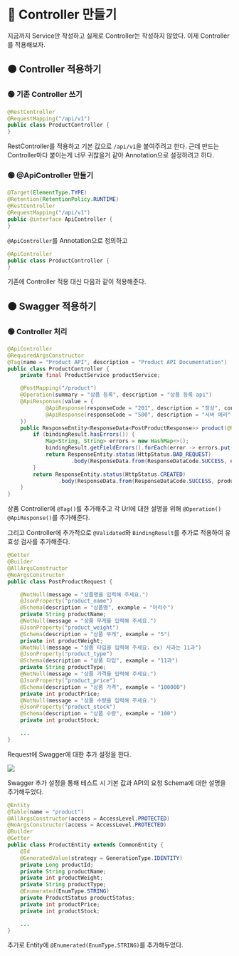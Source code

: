 # 🔴 Controller 만들기

지금까지 Service만 작성하고 실제로 Controller는 작성하지 않았다. 이제 Controller를 적용해보자.

## 🟠 Controller 적용하기

### 🟢 기존 Controller 쓰기

```java
@RestController
@RequestMapping("/api/v1")
public class ProductController {
}
```

RestController를 적용하고 기본 값으로 `/api/v1`을 붙여주려고 한다. 근데 만드는 Controller마다 붙이는게 너무 귀찮을거 같아 Annotation으로 설정하려고 하다.

### 🟢 @ApiController 만들기

```java
@Target(ElementType.TYPE)
@Retention(RetentionPolicy.RUNTIME)
@RestController
@RequestMapping("/api/v1")
public @interface ApiController {
}
```

`@ApiController`를 Annotation으로 정의하고

```java
@ApiController
public class ProductController {
}
```

기존에 Controller 적용 대신 다음과 같이 적용해준다.

## 🟠 Swagger 적용하기

### 🟢 Controller 처리

```java
@ApiController
@RequiredArgsConstructor
@Tag(name = "Product API", description = "Product API Documentation")
public class ProductController {
    private final ProductService productService;

    @PostMapping("/product")
    @Operation(summary = "상품 등록", description = "상품 등록 api")
    @ApiResponses(value = {
            @ApiResponse(responseCode = "201", description = "정상", content = @Content(mediaType = MediaType.APPLICATION_JSON_VALUE)),
            @ApiResponse(responseCode = "500", description = "서버 에러", content = @Content(mediaType = MediaType.APPLICATION_JSON_VALUE)),
    })
    public ResponseEntity<ResponseData<PostProductResponse>> product(@RequestBody @Validated PostProductRequest productRequest, BindingResult bindingResult) {
        if (bindingResult.hasErrors()) {
            Map<String, String> errors = new HashMap<>();
            bindingResult.getFieldErrors().forEach(error -> errors.put(error.getField(), error.getDefaultMessage()));
            return ResponseEntity.status(HttpStatus.BAD_REQUEST)
                    .body(ResponseData.from(ResponseDataCode.SUCCESS, errors));
        }
        return ResponseEntity.status(HttpStatus.CREATED)
                .body(ResponseData.from(ResponseDataCode.SUCCESS, productService.createProduct(productRequest)));
    }
}
```

상품 Controller에 `@Tag()`를 추가해주고 각 Url에 대한 설명을 위해 `@Operation()` `@ApiResponse()`를 추가해준다.

그리고 Controller에 추가적으로 `@Validated`와 `BindingResult`를 추가로 적용하여 유효성 검사를 추가해준다.

```java
@Getter
@Builder
@AllArgsConstructor
@NoArgsConstructor
public class PostProductRequest {

    @NotNull(message = "상품명을 입력해 주세요.")
    @JsonProperty("product_name")
    @Schema(description = "상품명", example = "아리수")
    private String productName;
    @NotNull(message = "상품 무게를 입력해 주세요.")
    @JsonProperty("product_weight")
    @Schema(description = "상품 무게", example = "5")
    private int productWeight;
    @NotNull(message = "상품 타입을 입력해 주세요. ex) 사과는 11과")
    @JsonProperty("product_type")
    @Schema(description = "상품 타입", example = "11과")
    private String productType;
    @NotNull(message = "상품 가격을 입력해 주세요.")
    @JsonProperty("product_price")
    @Schema(description = "상품 가격", example = "100000")
    private int productPrice;
    @NotNull(message = "상품 수량을 입력해 주세요.")
    @JsonProperty("product_stock")
    @Schema(description = "상품 수량", example = "100")
    private int productStock;

    ...
}

```

Request에 Swagger에 대한 추가 설정을 한다.

![](https://velog.velcdn.com/images/ililil9482/post/d41e3b30-922e-4147-b486-adce8b1255fa/image.png)

Swagger 추가 설정을 통해 테스트 시 기본 값과 API의 요청 Schema에 대한 설명을 추가해두었다.

```java
@Entity
@Table(name = "product")
@AllArgsConstructor(access = AccessLevel.PROTECTED)
@NoArgsConstructor(access = AccessLevel.PROTECTED)
@Builder
@Getter
public class ProductEntity extends CommonEntity {
    @Id
    @GeneratedValue(strategy = GenerationType.IDENTITY)
    private Long productId;
    private String productName;
    private int productWeight;
    private String productType;
    @Enumerated(EnumType.STRING)
    private ProductStatus productStatus;
    private int productPrice;
    private int productStock;

    ...
}
```

추가로 Entity에 `@Enumerated(EnumType.STRING)`를 추가해두었다.

